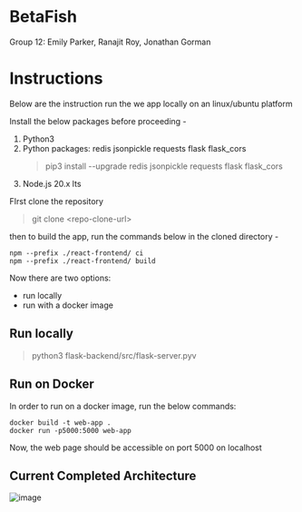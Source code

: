 # BetaFish
Group 12: Emily Parker, Ranajit Roy, Jonathan Gorman

# Instructions

Below are the instruction run the we app locally on an linux/ubuntu platform

Install the below packages before proceeding -
1. Python3
2. Python packages: redis jsonpickle requests flask flask_cors
    > pip3 install --upgrade redis jsonpickle requests flask flask_cors
3. Node.js 20.x lts


FIrst clone the repository

> git clone \<repo-clone-url\>

then to build the app, run the commands below in the cloned directory -

```
npm --prefix ./react-frontend/ ci
npm --prefix ./react-frontend/ build
```

Now there are two options:
* run locally
* run with a docker image


## Run locally

> python3 flask-backend/src/flask-server.pyv

## Run on Docker

In order to run on a docker image, run the below commands:

```
docker build -t web-app .
docker run -p5000:5000 web-app
```

Now, the web page should be accessible on port 5000 on localhost

## Current Completed Architecture
![image](https://github.com/CSCI-5828-S24/BetaFish/assets/143036094/8c079df8-c48f-47c8-950b-8148625e16a0)

